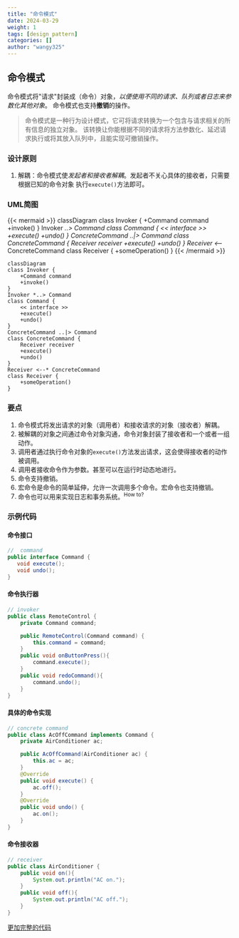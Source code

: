```yaml
---
title: "命令模式"
date: 2024-03-29
weight: 1 
tags: [design pattern]
categories: []
author: "wangy325"
---
```


## 命令模式

命令模式将"请求"封装成（命令）对象，_以便使用不同的请求、队列或者日志来参数化其他对象_。
命令模式也支持**撤销**的操作。

> 命令模式是一种行为设计模式，它可将请求转换为一个包含与请求相关的所有信息的独立对象。 
该转换让你能根据不同的请求将方法参数化、延迟请求执行或将其放入队列中，且能实现可撤销操作。

<!--more-->


### 设计原则

1. 解耦：命令模式使*发起者和接收者解耦*。发起者不关心具体的接收者，只需要根据已知的命令对象
执行`execute()`方法即可。


### UML简图

{{< mermaid  >}}
classDiagram
class Invoker {
    +Command command
    +invoke()
}
Invoker *..> Command
class Command {
    << interface >>
    +execute()
    +undo()
}
ConcreteCommand ..|> Command
class ConcreteCommand {
    Receiver receiver
    +execute()
    +undo()
}
Receiver <--* ConcreteCommand
class Receiver {
    +someOperation()
}
{{< /mermaid >}}

```mermaid
classDiagram
class Invoker {
    +Command command
    +invoke()
}
Invoker *..> Command
class Command {
    << interface >>
    +execute()
    +undo()
}
ConcreteCommand ..|> Command
class ConcreteCommand {
    Receiver receiver
    +execute()
    +undo()
}
Receiver <--* ConcreteCommand
class Receiver {
    +someOperation()
}
```

### 要点

1. 命令模式将发出请求的对象（调用者）和接收请求的对象（接收者）解耦。
2. 被解耦的对象之间通过命令对象沟通，命令对象封装了接收者和一个或者一组动作。
3. 调用者通过执行命令对象的`execute()`方法发出请求，这会使得接收者的动作被调用。
4. 调用者接收命令作为参数。甚至可以在运行时动态地进行。
5. 命令支持撤销。
6. 宏命令是命令的简单延伸，允许一次调用多个命令。宏命令也支持撤销。
7. 命令也可以用来实现日志和事务系统。<sup>How to?</sup>

### 示例代码

#### 命令接口

 ```java
//  command
 public interface Command {
    void execute();
    void undo();
}
```

####  命令执行器

```java
// invoker
public class RemoteControl {
    private Command command;

    public RemoteControl(Command command) {
        this.command = command;
    }
    public void onButtonPress(){
        command.execute();
    }
    public void redoCommand(){
        command.undo();
    }
}
```

#### 具体的命令实现

```java
// concrete command
public class AcOffCommand implements Command {
    private AirConditioner ac;

    public AcOffCommand(AirConditioner ac) {
        this.ac = ac;
    }
    @Override
    public void execute() {
        ac.off();
    }
    @Override
    public void undo() {
        ac.on();
    }
}
```

#### 命令接收器

```java
// receiver
public class AirConditioner {
    public void on(){
        System.out.println("AC on.");
    }
    public void off(){
        System.out.println("AC off.");
    }
}
 ```

[更加完整的代码](https://github.com/wangy325/java-review/blob/d6d740b5a9b5de3f7d64579288b1b8c96c8b8da5/src/main/java/com/wangy/designpattern/behavioral/command)
